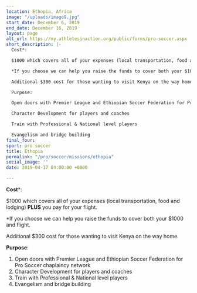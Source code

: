 ```yaml
---
location: Ethopia, Africa
image: "/uploads/image9.jpg"
start_date: December 6, 2019
end_date: December 16, 2019
layout: page
alt_url: https://my.athletesinaction.org/public/forms/pro-soccer.aspx
short_description: |-
  Cost*:

  $1000 which covers all of your expenses (local transportation, food and lodging) PLUS you pay for your flight.

  *If you choose we can help you raise the funds to cover both your $1000 and flight.

  Additional $300 cost for those wanting to visit Kenya on the way home.

  Purpose:

  Open doors with Premier League and Ethiopian Soccer Federation for Pro Soccer chaplaincy network

  Character Development for players and coaches

  Train with Professional & National level players

  Evangelism and bridge building
final_four: 
sport: pro soccer
title: Ethopia
permalink: "/pro/soccer/missions/ethopia"
social_image: ''
date: 2019-04-17 04:00:00 +0000

---
```

**Cost***:

$1000 which covers all of your expenses (local transportation, food and lodging) **PLUS** you pay for your flight. 

\*If you choose we can help you raise the funds to cover both your $1000 and flight.

Additional $300 cost for those wanting to visit Kenya on the way home.

  
**Purpose**:

1. Open doors with Premier League and Ethiopian Soccer Federation for Pro Soccer chaplaincy network
2. Character Development for players and coaches
3. Train with Professional & National level players
4. Evangelism and bridge building